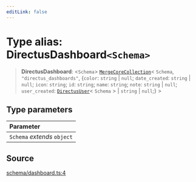 ```yaml
---
editLink: false
---
```


# Type alias: DirectusDashboard`<Schema>`

> **DirectusDashboard**: \<`Schema`\>
> [`MergeCoreCollection`](../../types-1/type-aliases/type-alias.MergeCoreCollection.md)\< `Schema`,
> `"directus_dashboards"`, \{`color`: `string` \| `null`; `date_created`: `string` \| `null`; `icon`: `string`; `id`:
> `string`; `name`: `string`; `note`: `string` \| `null`; `user_created`: [`DirectusUser`](type-alias.DirectusUser.md)\<
> `Schema` \> \| `string` \| `null`;} \>

## Type parameters

| Parameter                   |
| :-------------------------- |
| `Schema` _extends_ `object` |

## Source

[schema/dashboard.ts:4](https://github.com/directus/directus/blob/7789a6c53/sdk/src/schema/dashboard.ts#L4)
